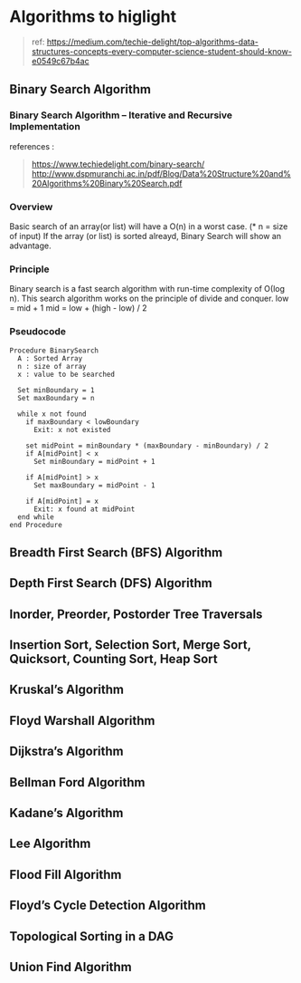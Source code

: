 # Algorithms to higlight
> ref: https://medium.com/techie-delight/top-algorithms-data-structures-concepts-every-computer-science-student-should-know-e0549c67b4ac

## Binary Search Algorithm
### Binary Search Algorithm – Iterative and Recursive Implementation
references :
> https://www.techiedelight.com/binary-search/
> http://www.dspmuranchi.ac.in/pdf/Blog/Data%20Structure%20and%20Algorithms%20Binary%20Search.pdf
> 

### Overview
Basic search of an array(or list) will have a O(n) in a worst case. (* n = size of input)
If the array (or list) is sorted alreayd, Binary Search will show an advantage.

### Principle
Binary search is a fast search algorithm with run-time complexity of Ο(log n). This search algorithm works on the principle of divide and conquer.
low = mid + 1
mid = low + (high - low) / 2

### Pseudocode
```
Procedure BinarySearch
  A : Sorted Array
  n : size of array
  x : value to be searched
  
  Set minBoundary = 1
  Set maxBoundary = n
  
  while x not found
    if maxBoundary < lowBoundary
      Exit: x not existed
    
    set midPoint = minBoundary * (maxBoundary - minBoundary) / 2
    if A[midPoint] < x
      Set minBoundary = midPoint + 1
    
    if A[midPoint] > x
      Set maxBoundary = midPoint - 1
    
    if A[midPoint] = x
      Exit: x found at midPoint
  end while
end Procedure
```

## Breadth First Search (BFS) Algorithm
## Depth First Search (DFS) Algorithm
## Inorder, Preorder, Postorder Tree Traversals
## Insertion Sort, Selection Sort, Merge Sort, Quicksort, Counting Sort, Heap Sort
## Kruskal’s Algorithm
## Floyd Warshall Algorithm
## Dijkstra’s Algorithm
## Bellman Ford Algorithm
## Kadane’s Algorithm
## Lee Algorithm
## Flood Fill Algorithm
## Floyd’s Cycle Detection Algorithm
## Topological Sorting in a DAG
## Union Find Algorithm

